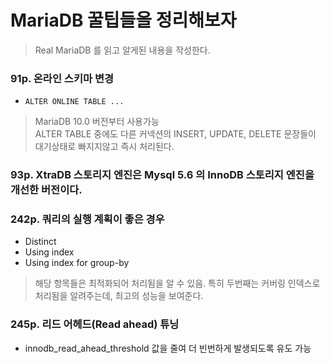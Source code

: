 # MariaDB 꿀팁들을 정리해보자 
> Real MariaDB 를 읽고 알게된 내용을 작성한다.

### 91p. 온라인 스키마 변경
 - `ALTER ONLINE TABLE ...`
 > MariaDB 10.0 버전부터 사용가능  
 > ALTER TABLE 중에도 다른 커넥션의 INSERT, UPDATE, DELETE 문장들이 대기상태로 빠지지않고 즉시 처리된다.
 
### 93p. XtraDB 스토리지 엔진은 Mysql 5.6 의 InnoDB 스토리지 엔진을 개선한 버전이다.

### 242p. 쿼리의 실행 계획이 좋은 경우
 - Distinct
 - Using index
 - Using index for group-by
> 해당 항목들은 최적화되어 처리됨을 알 수 있음. 특히 두번째는 커버링 인덱스로 처리됨을 알려주는데, 최고의 성능을 보여준다.

### 245p. 리드 어헤드(Read ahead) 튜닝
 - innodb_read_ahead_threshold 값을 줄여 더 빈번하게 발생되도록 유도 가능
